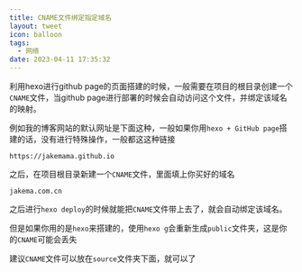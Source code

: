 ```yaml
---
title: CNAME文件绑定指定域名
layout: tweet
icon: balloon
tags:
  - 网络
date: 2023-04-11 17:35:32
---
```


利用hexo进行github page的页面搭建的时候，一般需要在项目的根目录创建一个`CNAME`文件，当github page进行部署的时候会自动访问这个文件，并绑定该域名的映射。

例如我的博客网站的默认网址是下面这种，一般如果你用`hexo + GitHub page`搭建的话，没有进行特殊操作，一般都这这种链接

```
https://jakemama.github.io
```

之后，在项目根目录新建一个`CNAME`文件，里面填上你买好的域名

```
jakema.com.cn
```

之后进行`hexo deploy`的时候就能把`CNAME`文件带上去了，就会自动绑定该域名。

但是如果你用的是`hexo`来搭建的，使用`hexo g`会重新生成`public`文件夹，这是你的`CNAME`可能会丢失

建议`CNAME`文件可以放在`source`文件夹下面，就可以了